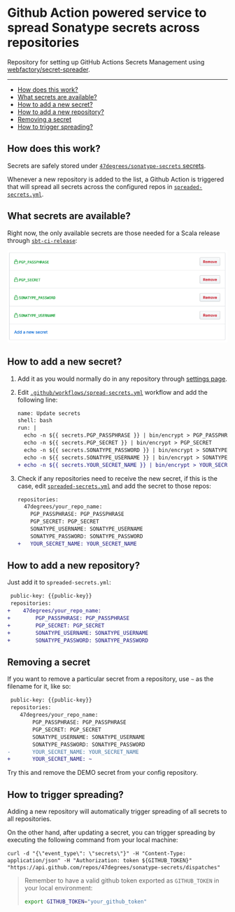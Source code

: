 # Github Action powered service to spread Sonatype secrets across repositories

Repository for setting up GitHub Actions Secrets Management using [webfactory/secret-spreader](https://github.com/webfactory/secret-spreader).

---

- [How does this work?](#how-does-this-work)
- [What secrets are available?](#what-secrets-are-available)
- [How to add a new secret?](#how-to-add-a-new-secret)
- [How to add a new repository?](#how-to-add-a-new-repository)
- [Removing a secret](#removing-a-secret)
- [How to trigger spreading?](#how-to-trigger-spreading)

## How does this work?

Secrets are safely stored under [`47degrees/sonatype-secrets` secrets](https://github.com/47degrees/sonatype-secrets/settings/secrets).

Whenever a new repository is added to the list, a Github Action is triggered that will spread all secrets across the configured repos in [`spreaded-secrets.yml`](https://github.com/47degrees/sonatype-secrets/blob/master/spreaded-secrets.yml).

## What secrets are available?

Right now, the only available secrets are those needed for a Scala release through [`sbt-ci-release`](https://github.com/olafurpg/sbt-ci-release#travis):

![](secrets.png)

## How to add a new secret?

1. Add it as you would normally do in any repository through [settings page](https://github.com/47degrees/sonatype-secrets/settings/secrets).
2. Edit [`.github/workflows/spread-secrets.yml`](https://github.com/47degrees/sonatype-secrets/edit/master/.github/workflows/spread-secrets.yml) workflow and add the following line:

    ```diff
    name: Update secrets
    shell: bash
    run: |
      echo -n ${{ secrets.PGP_PASSPHRASE }} | bin/encrypt > PGP_PASSPHRASE
      echo -n ${{ secrets.PGP_SECRET }} | bin/encrypt > PGP_SECRET
      echo -n ${{ secrets.SONATYPE_PASSWORD }} | bin/encrypt > SONATYPE_PASSWORD
      echo -n ${{ secrets.SONATYPE_USERNAME }} | bin/encrypt > SONATYPE_USERNAME
    + echo -n ${{ secrets.YOUR_SECRET_NAME }} | bin/encrypt > YOUR_SECRET_NAME
    ```

3. Check if any repositories need to receive the new secret, if this is the case, edit [`spreaded-secrets.yml`](https://github.com/47degrees/sonatype-secrets/edit/master/spreaded-secrets.yml) and add the secret to those repos:

    ```diff
    repositories:
      47degrees/your_repo_name:
        PGP_PASSPHRASE: PGP_PASSPHRASE
        PGP_SECRET: PGP_SECRET
        SONATYPE_USERNAME: SONATYPE_USERNAME
        SONATYPE_PASSWORD: SONATYPE_PASSWORD
    +   YOUR_SECRET_NAME: YOUR_SECRET_NAME
    ```

## How to add a new repository?

Just add it to `spreaded-secrets.yml`:

```diff
 public-key: {{public-key}}
 repositories:
+    47degrees/your_repo_name:
+        PGP_PASSPHRASE: PGP_PASSPHRASE
+        PGP_SECRET: PGP_SECRET
+        SONATYPE_USERNAME: SONATYPE_USERNAME
+        SONATYPE_PASSWORD: SONATYPE_PASSWORD
```

## Removing a secret

If you want to remove a particular secret from a repository, use `~` as the filename for it, like so:

```diff
 public-key: {{public-key}}
 repositories:
    47degrees/your_repo_name:
        PGP_PASSPHRASE: PGP_PASSPHRASE
        PGP_SECRET: PGP_SECRET
        SONATYPE_USERNAME: SONATYPE_USERNAME
        SONATYPE_PASSWORD: SONATYPE_PASSWORD
-       YOUR_SECRET_NAME: YOUR_SECRET_NAME
+       YOUR_SECRET_NAME: ~
```

Try this and remove the DEMO secret from your config repository.

## How to trigger spreading?

Adding a new repository will automatically trigger spreading of all secrets to all repositories. 

On the other hand, after updating a secret, you can trigger spreading by executing the following command from your local machine:

```
curl -d "{\"event_type\": \"secrets\"}" -H "Content-Type: application/json" -H "Authorization: token ${GITHUB_TOKEN}" "https://api.github.com/repos/47degrees/sonatype-secrets/dispatches"
```

> Remember to have a valid github token exported as `GITHUB_TOKEN` in your local environment:
>
> ```bash
> export GITHUB_TOKEN="your_github_token"
> ```
